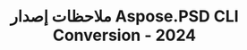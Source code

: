 ---
title: ملاحظات إصدار Aspose.PSD CLI Conversion - 2024
type: docs
weight: 40
url: /ar/net/cli/convert/release-notes-2024/
---